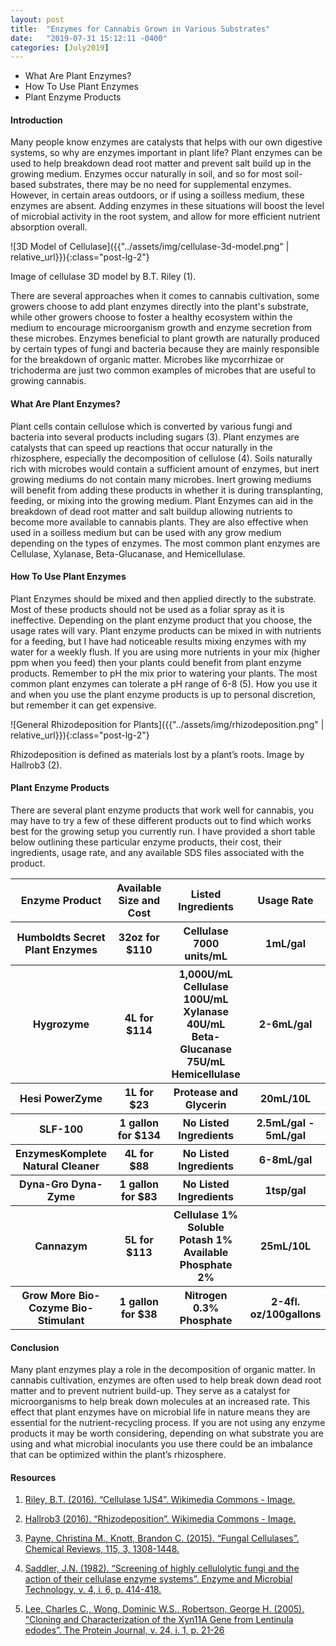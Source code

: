 ```yaml
---
layout: post
title:  "Enzymes for Cannabis Grown in Various Substrates"
date:   "2019-07-31 15:12:11 -0400"
categories: [July2019]
---
```



* What Are Plant Enzymes?
* How To Use Plant Enzymes 
* Plant Enzyme Products 


#### Introduction
Many people know enzymes are catalysts that helps with our own digestive systems, so why are enzymes important in plant life? Plant enzymes can be used to help breakdown dead root matter and prevent salt build up in the growing medium. Enzymes occur naturally in soil, and so for most soil-based substrates, there may be no need for supplemental enzymes. However, in certain areas outdoors, or if using a soilless medium, these enzymes are absent. Adding enzymes in these situations will boost the level of microbial activity in the root system, and allow for more efficient nutrient absorption overall.

![3D Model of Cellulase]({{"../assets/img/cellulase-3d-model.png" | relative_url}}){:class="post-lg-2"}
<div class="text-center blog-caption">
Image of cellulase 3D model by B.T. Riley (1). 
</div>

There are several approaches when it comes to cannabis cultivation, some growers choose to add plant enzymes directly into the plant's substrate, while other growers choose to foster a healthy ecosystem within the medium to encourage microorganism growth and enzyme secretion from these microbes. Enzymes beneficial to plant growth are naturally produced by certain types of fungi and bacteria because they are mainly responsible for the breakdown of organic matter. Microbes like mycorrhizae or trichoderma are just two common examples of microbes that are useful to growing cannabis. 

#### What Are Plant Enzymes? 
Plant cells contain cellulose which is converted by various fungi and bacteria into several products including sugars (3). Plant enzymes are catalysts that can speed up reactions that occur naturally in the rhizosphere, especially the decomposition of cellulose (4). Soils naturally rich with microbes would contain a sufficient amount of enzymes, but inert growing mediums do not contain many microbes. Inert growing mediums will benefit from adding these products in whether it is during transplanting, feeding, or mixing into the growing medium. Plant Enzymes can aid in the breakdown of dead root matter and salt buildup allowing nutrients to become more available to cannabis plants. They are also effective when used in a soilless medium but can be used with any grow medium depending on the types of enzymes. The most common plant enzymes are Cellulase, Xylanase, Beta-Glucanase, and Hemicellulase. 

#### How To Use Plant Enzymes
Plant Enzymes should be mixed and then applied directly to the substrate. Most of these products should not be used as a foliar spray as it is ineffective. Depending on the plant enzyme product that you choose, the usage rates will vary. Plant enzyme products can be mixed in with nutrients for a feeding, but I have had noticeable results mixing enzymes with my water for a weekly flush. If you are using more nutrients in your mix (higher ppm when you feed) then your plants could benefit from plant enzyme products. Remember to pH the mix prior to watering your plants. The most common plant enzymes can tolerate a pH range of 6-8 (5). How you use it and when you use the plant enzyme products is up to personal discretion, but remember it can get expensive. 

![General Rhizodeposition for Plants]({{"../assets/img/rhizodeposition.png" | relative_url}}){:class="post-lg-2"}
<div class="text-center blog-caption">
Rhizodeposition is defined as materials lost by a plant’s roots. Image by Hallrob3 (2). 
</div>

#### Plant Enzyme Products
There are several plant enzyme products that work well for cannabis, you may have to try a few of these different products out to find which works best for the growing setup you currently run. I have provided a short table below outlining these particular enzyme products, their cost, their ingredients, usage rate, and any available SDS files associated with the product. 

<table>
<tr>
    <th>Enzyme Product</th>
    <th>Available Size and Cost</th>
    <th>Listed Ingredients</th>
    <th>Usage Rate</th>
    <th>SDS file</th>
  </tr>
<tr>
    <th>Humboldts Secret Plant Enzymes</th>
    <th>32oz for $110</th>
    <th>Cellulase 7000 units/mL</th>
    <th>1mL/gal</th>
    <th>not available</th>
  </tr>
<tr>
    <th>Hygrozyme</th>
    <th>4L for $114</th>
    <th>1,000U/mL Cellulase
100U/mL Xylanase 
40U/mL Beta-Glucanase
75U/mL Hemicellulase</th>
    <th>2-6mL/gal</th>
    <th>[Hyogrozyme SDS](http://bwgs.blob.core.windows.net/docs/SDS%20Hygrozyme.pdf)</th>
  </tr>
<tr>
    <th>Hesi PowerZyme</th>
    <th>1L for $23</th>
    <th>Protease and Glycerin</th>
    <th>20mL/10L</th>
    <th>[PowerZyme SDS](https://www.i-c-t.us/wp-content/uploads/POWERZYME-MSDS.pdf)</th>
  </tr>
<tr>
    <th>SLF-100</th>
    <th>1 gallon for $134</th>
    <th>No Listed Ingredients</th>
    <th>2.5mL/gal - 5mL/gal</th>
    <th>[SLF-100 SDS](https://vitallandscaping.com/wp-content/uploads/2018/11/SLF-100-MSDS.pdf)</th>
  </tr>
<tr>
    <th>EnzymesKomplete Natural Cleaner</th>
    <th> 4L for $88</th>
    <th>No Listed Ingredients</th>
    <th>6-8mL/gal</th>
    <th>not available</th>
  </tr>
<tr>
    <th>Dyna-Gro Dyna-Zyme</th>
    <th>1 gallon for $83</th>
    <th>No Listed Ingredients</th>
    <th>1tsp/gal</th>
    <th>[Dyna-Zyme SDS](https://dyna-gro.com/wp-content/uploads/2019/04/SD_DG_Dyna-ZYME.pdf)</th>
  </tr>
<tr>
    <th>Cannazym</th>
    <th>5L for $113</th>
    <th>Cellulase 1%
Soluble Potash 1%
Available Phosphate 2%</th>
    <th>25mL/10L</th>
    <th>[Cannazym SDS](http://www.shophydroponix.com/media/catalog/product/pdf/11050060/MSDS%20sheet%20EN/MSDS-%20Canna%20Cannazym.pdf)</th>
  </tr>
<tr>
    <th>Grow More Bio-Cozyme Bio-Stimulant</th>
    <th>1 gallon for $38</th>
    <th>Nitrogen 0.3%
Phosphate</th>
    <th>2-4fl. oz/100gallons</th>
    <th>not available</th>
  </tr>
</table>

#### Conclusion
Many plant enzymes play a role in the decomposition of organic matter. In cannabis cultivation, enzymes are often used to help break down dead root matter and to prevent nutrient build-up. They serve as a catalyst for microorganisms to help break down molecules at an increased rate. This effect that plant enzymes have on microbial life in nature means they are essential for the nutrient-recycling process. If you are not using any enzyme products it may be worth considering, depending on what substrate you are using and what microbial inoculants you use there could be an imbalance that can be optimized within the plant’s rhizosphere. 


#### Resources
1. <a href="https://commons.wikimedia.org/wiki/File:Cellulase_1JS4.png">Riley, B.T. (2016). “Cellulase 1JS4”. Wikimedia Commons - Image.</a>

2. <a href="https://commons.wikimedia.org/wiki/File:Rhizodeposition.png">Hallrob3 (2016). “Rhizodeposition”. Wikimedia Commons - Image.</a>

3. <a href="https://pubs.acs.org/doi/10.1021/cr500351c#">Payne, Christina M., Knott, Brandon C. (2015). “Fungal Cellulases”. Chemical Reviews, 115, 3, 1308-1448.</a>

4. <a href="https://www.sciencedirect.com/science/article/pii/0141022982900734">Saddler, J.N. (1982). “Screening of highly cellulolytic fungi and the action of their cellulase enzyme systems”. Enzyme and Microbial Technology, v. 4, i. 6, p. 414-418.</a>

5. <a href="https://link.springer.com/article/10.1007%2Fs10930-004-0602-0">Lee, Charles C., Wong, Dominic W.S., Robertson, George H. (2005). “Cloning and Characterization of the Xyn11A Gene from Lentinula edodes”. The Protein Journal, v. 24, i. 1, p. 21-26</a>